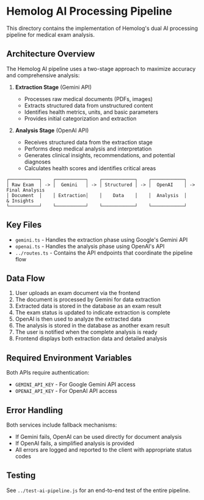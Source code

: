 # Hemolog AI Processing Pipeline

This directory contains the implementation of Hemolog's dual AI processing pipeline for medical exam analysis.

## Architecture Overview

The Hemolog AI pipeline uses a two-stage approach to maximize accuracy and comprehensive analysis:

1. **Extraction Stage** (Gemini API)
   - Processes raw medical documents (PDFs, images)
   - Extracts structured data from unstructured content
   - Identifies health metrics, units, and basic parameters
   - Provides initial categorization and extraction

2. **Analysis Stage** (OpenAI API)
   - Receives structured data from the extraction stage
   - Performs deep medical analysis and interpretation
   - Generates clinical insights, recommendations, and potential diagnoses
   - Calculates health scores and identifies critical areas

```
┌───────────┐    ┌───────────┐    ┌────────────┐    ┌────────────┐
│ Raw Exam  │ -> │  Gemini   │ -> │ Structured │ -> │  OpenAI    │ -> Final Analysis
│ Document  │    │ Extraction│    │    Data    │    │  Analysis  │    & Insights
└───────────┘    └───────────┘    └────────────┘    └────────────┘
```

## Key Files

- `gemini.ts` - Handles the extraction phase using Google's Gemini API
- `openai.ts` - Handles the analysis phase using OpenAI's API
- `../routes.ts` - Contains the API endpoints that coordinate the pipeline flow

## Data Flow

1. User uploads an exam document via the frontend
2. The document is processed by Gemini for data extraction
3. Extracted data is stored in the database as an exam result
4. The exam status is updated to indicate extraction is complete
5. OpenAI is then used to analyze the extracted data
6. The analysis is stored in the database as another exam result
7. The user is notified when the complete analysis is ready
8. Frontend displays both extraction data and detailed analysis

## Required Environment Variables

Both APIs require authentication:

- `GEMINI_API_KEY` - For Google Gemini API access
- `OPENAI_API_KEY` - For OpenAI API access

## Error Handling

Both services include fallback mechanisms:
- If Gemini fails, OpenAI can be used directly for document analysis
- If OpenAI fails, a simplified analysis is provided
- All errors are logged and reported to the client with appropriate status codes

## Testing

See `../test-ai-pipeline.js` for an end-to-end test of the entire pipeline.